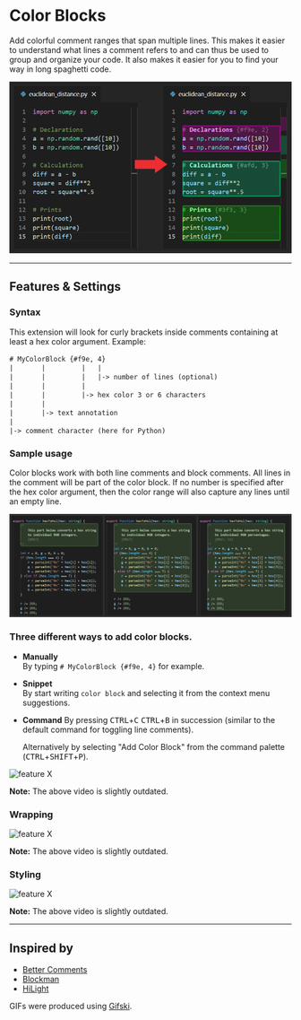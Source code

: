 # Color Blocks

Add colorful comment ranges that span multiple lines. This makes it easier to understand what lines a comment refers to and can thus be used to group and organize your code. It also makes it easier for you to find your way in long spaghetti code.

![feature X](/media/basic_example.png)

---

## Features & Settings

### Syntax

This extension will look for curly brackets inside comments containing at least a hex color argument. Example:

```
# MyColorBlock {#f9e, 4}
|       |         |   |
|       |         |   |-> number of lines (optional)
|       |         |
|       |         |-> hex color 3 or 6 characters
|       |
|       |-> text annotation
|
|-> comment character (here for Python)
```


### Sample usage

Color blocks work with both line comments and block comments. All lines in the comment will be part of the color block. If no number is specified after the hex color argument, then the color range will also capture any lines until an empty line.

![block comment example](/media/block_comments_example.png)

### Three different ways to add color blocks.

* **Manually**  
  By typing `# MyColorBlock {#f9e, 4}` for example.

* **Snippet**  
  By start writing `color block` and selecting it from the context menu suggestions.

* **Command**
  By pressing <kbd>CTRL</kbd>+<kbd>C</kbd> <kbd>CTRL</kbd>+<kbd>B</kbd> in succession (similar to the default command for toggling line comments).

  Alternatively by selecting "Add Color Block" from the command palette (<kbd>CTRL</kbd>+<kbd>SHIFT</kbd>+<kbd>P</kbd>).

![feature X](/media/how_to_add_blocks.gif)

**Note:** The above video is slightly outdated.

### Wrapping

![feature X](/media/wrapping.gif)

**Note:** The above video is slightly outdated.


### Styling

![feature X](/media/style_settings.gif)

**Note:** The above video is slightly outdated.


---

## Inspired by

* [Better Comments](https://marketplace.visualstudio.com/items?itemName=aaron-bond.better-comments)
* [Blockman](https://marketplace.visualstudio.com/items?itemName=leodevbro.blockman)
* [HiLight](https://marketplace.visualstudio.com/items?itemName=f0lio.hilight)

GIFs were produced using [Gifski](https://gif.ski/).